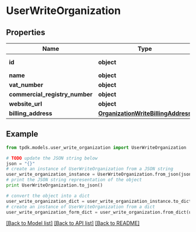 # UserWriteOrganization


## Properties

Name | Type | Description | Notes
------------ | ------------- | ------------- | -------------
**id** | **object** |  | [optional] [readonly] 
**name** | **object** |  | 
**vat_number** | **object** |  | 
**commercial_registry_number** | **object** |  | 
**website_url** | **object** |  | [optional] 
**billing_address** | [**OrganizationWriteBillingAddress**](OrganizationWriteBillingAddress.md) |  | [optional] 

## Example

```python
from tpdk.models.user_write_organization import UserWriteOrganization

# TODO update the JSON string below
json = "{}"
# create an instance of UserWriteOrganization from a JSON string
user_write_organization_instance = UserWriteOrganization.from_json(json)
# print the JSON string representation of the object
print UserWriteOrganization.to_json()

# convert the object into a dict
user_write_organization_dict = user_write_organization_instance.to_dict()
# create an instance of UserWriteOrganization from a dict
user_write_organization_form_dict = user_write_organization.from_dict(user_write_organization_dict)
```
[[Back to Model list]](../README.md#documentation-for-models) [[Back to API list]](../README.md#documentation-for-api-endpoints) [[Back to README]](../README.md)



